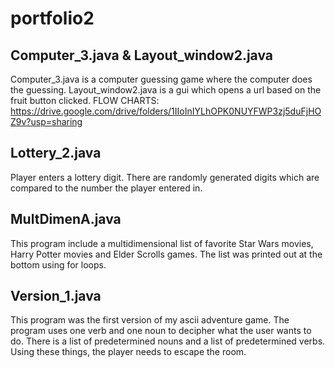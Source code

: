 # portfolio2

Computer_3.java & Layout_window2.java
-------------------------------------
Computer_3.java is a computer guessing game
where the computer does the guessing.
Layout_window2.java is a gui which opens
a url based on the fruit button clicked. 
FLOW CHARTS: 
https://drive.google.com/drive/folders/1IIoInIYLhOPK0NUYFWP3zj5duFjHOZ9v?usp=sharing

Lottery_2.java
--------------
Player enters a lottery digit. There are
randomly generated digits which are compared
to the number the player entered in.

MultDimenA.java
---------------
This program include a multidimensional list
of favorite Star Wars movies, Harry Potter
movies and Elder Scrolls games. The list was
printed out at the bottom using for loops.

Version_1.java
--------------
This program was the first version of my
ascii adventure game. The program uses
one verb and one noun to decipher what
the user wants to do. There is a list of
predetermined nouns and a list of
predetermined verbs. Using these things,
the player needs to escape the room.
